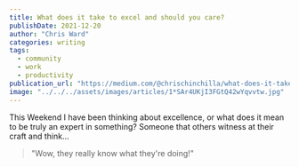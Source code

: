 ```yaml
---
title: What does it take to excel and should you care? 
publishDate: 2021-12-20
author: "Chris Ward"
categories: writing
tags:
  - community
  - work
  - productivity
publication_url: "https://medium.com/@chrischinchilla/what-does-it-take-to-excel-and-should-you-care-41872e869d8c"
image: "../../../assets/images/articles/1*SAr4UKjI3FGtQ42wYqvvtw.jpg"
---
```



This Weekend I have been thinking about excellence, or what does it mean
to be truly an expert in something? Someone that others witness at their
craft and think...

> "Wow, they really know what they're doing!"
